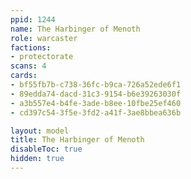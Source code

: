 ```yaml
---
ppid: 1244
name: The Harbinger of Menoth
role: warcaster
factions:
- protectorate
scans: 4
cards:
- bf55fb7b-c738-36fc-b9ca-726a52ede6f1
- 89edda74-dacd-31c3-9154-b6e39263030f
- a3b557e4-b4fe-3ade-b8ee-10fbe25ef460
- cd397c54-3f5e-3fd2-a41f-3ae8bbea636b

layout: model
title: The Harbinger of Menoth
disableToc: true
hidden: true
---
```

